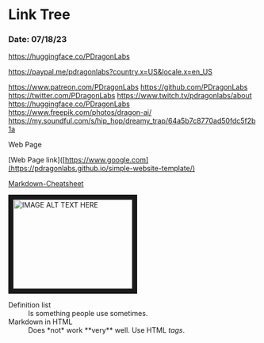 #  Link Tree

###  Date: 07/18/23

https://huggingface.co/PDragonLabs

https://paypal.me/pdragonlabs?country.x=US&locale.x=en_US

https://www.patreon.com/PDragonLabs
https://github.com/PDragonLabs
https://twitter.com/PDragonLabs
https://www.twitch.tv/pdragonlabs/about
https://huggingface.co/PDragonLabs
https://www.freepik.com/photos/dragon-ai/
https://my.soundful.com/s/hip_hop/dreamy_trap/64a5b7c8770ad50fdc5f2b1a


Web Page 


[Web Page link]([https://www.google.com](https://pdragonlabs.github.io/simple-website-template/)


[Markdown-Cheatsheet ](https://github.com/adam-p/markdown-here/wiki/Markdown-Cheatsheet)


<a href="http://www.youtube.com/watch?feature=player_embedded&v=-vqMLbwdR94
" target="_blank"><img src="http://img.youtube.com/vi/-vqMLbwdR94/0.jpg" 
alt="IMAGE ALT TEXT HERE" width="240" height="180" border="10" /></a>


[logo]: https://github.com/adam-p/markdown-here/raw/master/src/common/images/icon48.png "PDragon Labs"









<dl>
  <dt>Definition list</dt>
  <dd>Is something people use sometimes.</dd>

  <dt>Markdown in HTML</dt>
  <dd>Does *not* work **very** well. Use HTML <em>tags</em>.</dd>
</dl>
